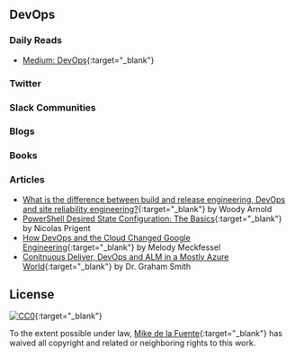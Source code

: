 ## DevOps
### Daily Reads
- [Medium: DevOps](https://medium.com/tag/devops/latest){:target="_blank"}

### Twitter

### Slack Communities

### Blogs

### Books

### Articles
- [What is the difference between build and release engineering, DevOps and site reliability engineering?](https://www.quora.com/What-is-the-difference-between-build-and-release-engineering-DevOps-and-site-reliability-engineering){:target="_blank"} by Woody Arnold
- [PowerShell Desired State Configuration: The Basics](https://www.simple-talk.com/sysadmin/powershell/powershell-desired-state-configuration-the-basics/){:target="_blank"} by Nicolas Prigent
- [How DevOps and the Cloud Changed Google Engineering](https://www.infoq.com/presentations/google-devops-cloud){:target="_blank"} by Melody Meckfessel 
- [Conitnuous Deliver, DevOps and ALM in a Mostly Azure World](https://pleasereleaseme.net/){:target="_blank"} by Dr. Graham Smith

## License

[![CC0](https://mirrors.creativecommons.org/presskit/buttons/88x31/svg/cc-zero.svg)](https://creativecommons.org/publicdomain/zero/1.0/){:target="_blank"} 

To the extent possible under law, [Mike de la Fuente](http://twitter.highfiveboom.com){:target="_blank"} has waived all copyright and related or neighboring rights to this work.